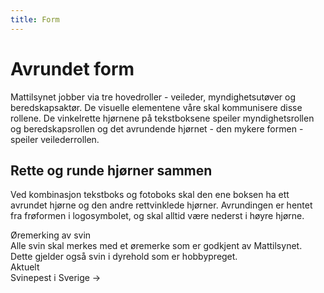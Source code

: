 ```yaml
---
title: Form
---
```


# Avrundet form

Mattilsynet jobber via tre hovedroller - veileder, myndighetsutøver og beredskapsaktør. De visuelle elementene våre skal kommunisere disse rollene. De vinkelrette hjørnene på tekstboksene speiler myndighetsrollen og beredskapsrollen og det avrundende hjørnet - den mykere formen - speiler veilederrollen.

## Rette og runde hjørner sammen

Ved kombinasjon tekstboks og fotoboks skal den ene boksen ha ett avrundet hjørne og den andre rettvinklede hjørner. Avrundingen er hentet fra frøformen i logosymbolet, og skal alltid være nederst i høyre hjørne.


<style module>
  .card { display: flex; flex-wrap: wrap; overflow: hidden; border-bottom-right-radius: 4rem; font-size: 1rem; margin: 3rem 0 }
  .card > * { flex: 1 1 10rem; width: 50%; height: auto; object-fit: cover }
  .card > div { padding: 2.5rem; background: var(--mt-granskog); color: var(--mt-gaasunge) }
  .card--light > div { background: var(--mt-gaasunge); color: var(--mt-mork-granskog) }
  .card__title { font-size: 1.5rem; font-weight: bold; margin-bottom: 1rem }
</style>
<div :class="`${$style.card} vp-raw`">
  <div>
    <div :class="$style.card__title">Øremerking av svin</div>
    Alle svin skal merkes med et øremerke som er godkjent av Mattilsynet. Dette gjelder også svin i dyrehold som er hobbypreget.
  </div>
  <img alt="" src="/form-1.png" />
</div>
<div>
  <div :class="`${$style.card} ${$style['card--light']} vp-raw`" style="max-width: 25rem">
    <img alt="" src="/form-2.png" />
    <div>
      Aktuelt
      <div :class="$style.card__title">Svinepest i Sverige &rarr;</div>
    </div>
  </div>
</div>